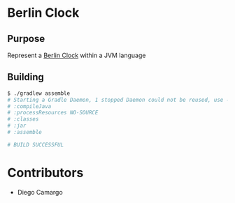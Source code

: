 # Berlin Clock

## Purpose
Represent a [Berlin Clock](https://en.wikipedia.org/wiki/Mengenlehreuhr) within a JVM language

## Building
```bash
$ ./gradlew assemble
# Starting a Gradle Daemon, 1 stopped Daemon could not be reused, use --status for details
# :compileJava
# :processResources NO-SOURCE
# :classes
# :jar
# :assemble

# BUILD SUCCESSFUL

```

# Contributors

- Diego Camargo
